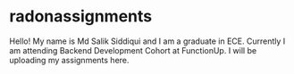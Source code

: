 # radonassignments

Hello! My name is Md Salik Siddiqui and I am a graduate in ECE. 
Currently I am attending Backend Development Cohort at FunctionUp. 
I will be uploading my assignments here. 
